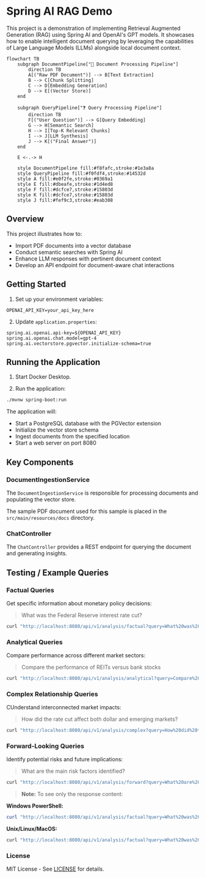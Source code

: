 # Spring AI RAG Demo

This project is a demonstration of implementing Retrieval Augmented Generation (RAG) using Spring AI and OpenAI's GPT models. It showcases how to enable intelligent document querying by leveraging the capabilities of Large Language Models (LLMs) alongside local document context.

```mermaid
flowchart TB
    subgraph DocumentPipeline["📄 Document Processing Pipeline"]
        direction TB
        A[("Raw PDF Document")] --> B[Text Extraction]
        B --> C[Chunk Splitting]
        C --> D[Embedding Generation]
        D --> E[(Vector Store)]
    end

    subgraph QueryPipeline["❓ Query Processing Pipeline"]
        direction TB
        F[("User Question")] --> G[Query Embedding]
        G --> H[Semantic Search]
        H --> I[Top-K Relevant Chunks]
        I --> J[LLM Synthesis]
        J --> K[("Final Answer")]
    end

    E <-.-> H

    style DocumentPipeline fill:#f8fafc,stroke:#1e3a8a
    style QueryPipeline fill:#f0fdf4,stroke:#14532d
    style A fill:#e0f2fe,stroke:#0369a1
    style E fill:#dbeafe,stroke:#1d4ed8
    style F fill:#dcfce7,stroke:#15803d
    style K fill:#dcfce7,stroke:#15803d
    style J fill:#fef9c3,stroke:#eab308
```
## Overview

This project illustrates how to:
- Import PDF documents into a vector database
- Conduct semantic searches with Spring AI
- Enhance LLM responses with pertinent document context
- Develop an API endpoint for document-aware chat interactions

## Getting Started

1. Set up your environment variables:
```properties
OPENAI_API_KEY=your_api_key_here
```

2. Update `application.properties`:
```properties
spring.ai.openai.api-key=${OPENAI_API_KEY}
spring.ai.openai.chat.model=gpt-4
spring.ai.vectorstore.pgvector.initialize-schema=true
```

## Running the Application

1. Start Docker Desktop.

2. Run the application:
```bash
./mvnw spring-boot:run
```

The application will:
- Start a PostgreSQL database with the PGVector extension
- Initialize the vector store schema
- Ingest documents from the specified location
- Start a web server on port 8080

## Key Components

### DocumentIngestionService

The `DocumentIngestionService` is responsible for processing documents and populating the vector store.

The sample PDF document used for this sample is placed in the `src/main/resources/docs` directory.

### ChatController

The `ChatController` provides a REST endpoint for querying the document and generating insights.

## Testing / Example Queries

### Factual Queries
Get specific information about monetary policy decisions:

> What was the Federal Reserve interest rate cut?

```bash
curl "http://localhost:8080/api/v1/analysis/factual?query=What%20was%20the%20Federal%20Reserve%20interest%20rate%20cut?"
```

### Analytical Queries 
Compare performance across different market sectors:

> Compare the performance of REITs versus bank stocks

```bash
curl "http://localhost:8080/api/v1/analysis/analytical?query=Compare%20the%20performance%20of%20REITs%20versus%20bank%20stocks"
```

### Complex Relationship Queries
CUnderstand interconnected market impacts:

> How did the rate cut affect both dollar and emerging markets?

```bash
curl "http://localhost:8080/api/v1/analysis/complex?query=How%20did%20the%20rate%20cut%20affect%20both%20dollar%20and%20emerging%20markets?"
```

### Forward-Looking Queries
Identify potential risks and future implications:

> What are the main risk factors identified?

```bash
curl "http://localhost:8080/api/v1/analysis/forward?query=What%20are%20the%20main%20risk%20factors%20identified?"
```

> **Note:** To see only the response content:

**Windows PowerShell:**
```powershell
curl "http://localhost:8080/api/v1/analysis/factual?query=What%20was%20the%20rate%20cut?" | Select-Object -ExpandProperty Content
```

**Unix/Linux/MacOS:**
```bash
curl "http://localhost:8080/api/v1/analysis/factual?query=What%20was%20the%20rate%20cut?" -s | jq -r '.content'
```

### License

MIT License - See [LICENSE](/LICENSE) for details.
